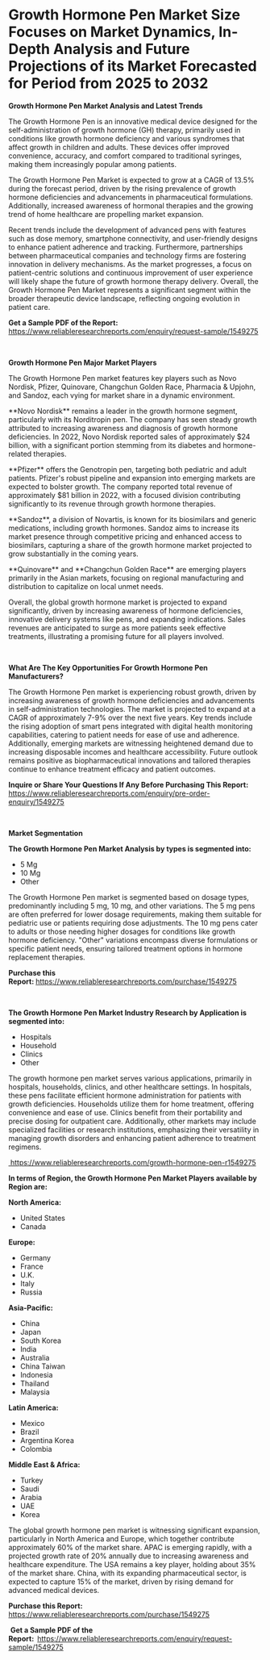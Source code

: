 <p><h1>Growth Hormone Pen Market Size Focuses on Market Dynamics, In-Depth Analysis and Future Projections of its Market Forecasted for Period from 2025 to 2032</h1></p><p><strong>Growth Hormone Pen Market Analysis and Latest Trends</strong></p>
<p><p>The Growth Hormone Pen is an innovative medical device designed for the self-administration of growth hormone (GH) therapy, primarily used in conditions like growth hormone deficiency and various syndromes that affect growth in children and adults. These devices offer improved convenience, accuracy, and comfort compared to traditional syringes, making them increasingly popular among patients.</p><p>The Growth Hormone Pen Market is expected to grow at a CAGR of 13.5% during the forecast period, driven by the rising prevalence of growth hormone deficiencies and advancements in pharmaceutical formulations. Additionally, increased awareness of hormonal therapies and the growing trend of home healthcare are propelling market expansion.</p><p>Recent trends include the development of advanced pens with features such as dose memory, smartphone connectivity, and user-friendly designs to enhance patient adherence and tracking. Furthermore, partnerships between pharmaceutical companies and technology firms are fostering innovation in delivery mechanisms. As the market progresses, a focus on patient-centric solutions and continuous improvement of user experience will likely shape the future of growth hormone therapy delivery. Overall, the Growth Hormone Pen Market represents a significant segment within the broader therapeutic device landscape, reflecting ongoing evolution in patient care.</p></p>
<p><strong>Get a Sample PDF of the Report:&nbsp;</strong> <a href="https://www.reliableresearchreports.com/enquiry/request-sample/1549275?utm_campaign=3499&utm_medium=2&utm_source=Github&utm_content=ia&utm_term=19042025&utm_id=growth-hormone-pen">https://www.reliableresearchreports.com/enquiry/request-sample/1549275</a></p>
<p>&nbsp;</p>
<p><strong>Growth Hormone Pen Major Market Players</strong></p>
<p><p>The Growth Hormone Pen market features key players such as Novo Nordisk, Pfizer, Quinovare, Changchun Golden Race, Pharmacia & Upjohn, and Sandoz, each vying for market share in a dynamic environment.</p><p>**Novo Nordisk** remains a leader in the growth hormone segment, particularly with its Norditropin pen. The company has seen steady growth attributed to increasing awareness and diagnosis of growth hormone deficiencies. In 2022, Novo Nordisk reported sales of approximately $24 billion, with a significant portion stemming from its diabetes and hormone-related therapies.</p><p>**Pfizer** offers the Genotropin pen, targeting both pediatric and adult patients. Pfizer's robust pipeline and expansion into emerging markets are expected to bolster growth. The company reported total revenue of approximately $81 billion in 2022, with a focused division contributing significantly to its revenue through growth hormone therapies.</p><p>**Sandoz**, a division of Novartis, is known for its biosimilars and generic medications, including growth hormones. Sandoz aims to increase its market presence through competitive pricing and enhanced access to biosimilars, capturing a share of the growth hormone market projected to grow substantially in the coming years.</p><p>**Quinovare** and **Changchun Golden Race** are emerging players primarily in the Asian markets, focusing on regional manufacturing and distribution to capitalize on local unmet needs.</p><p>Overall, the global growth hormone market is projected to expand significantly, driven by increasing awareness of hormone deficiencies, innovative delivery systems like pens, and expanding indications. Sales revenues are anticipated to surge as more patients seek effective treatments, illustrating a promising future for all players involved.</p></p>
<p>&nbsp;</p>
<p><strong>What Are The Key Opportunities For Growth Hormone Pen Manufacturers?</strong></p>
<p><p>The Growth Hormone Pen market is experiencing robust growth, driven by increasing awareness of growth hormone deficiencies and advancements in self-administration technologies. The market is projected to expand at a CAGR of approximately 7-9% over the next five years. Key trends include the rising adoption of smart pens integrated with digital health monitoring capabilities, catering to patient needs for ease of use and adherence. Additionally, emerging markets are witnessing heightened demand due to increasing disposable incomes and healthcare accessibility. Future outlook remains positive as biopharmaceutical innovations and tailored therapies continue to enhance treatment efficacy and patient outcomes.</p></p>
<p><strong>Inquire or Share Your Questions If Any Before Purchasing This Report:</strong> <a href="https://www.reliableresearchreports.com/enquiry/pre-order-enquiry/1549275?utm_campaign=3499&utm_medium=2&utm_source=Github&utm_content=ia&utm_term=19042025&utm_id=growth-hormone-pen">https://www.reliableresearchreports.com/enquiry/pre-order-enquiry/1549275</a></p>
<p>&nbsp;</p>
<p><strong>Market Segmentation</strong></p>
<p><strong>The Growth Hormone Pen Market Analysis by types is segmented into:</strong></p>
<p><ul><li>5 Mg</li><li>10 Mg</li><li>Other</li></ul></p>
<p><p>The Growth Hormone Pen market is segmented based on dosage types, predominantly including 5 mg, 10 mg, and other variations. The 5 mg pens are often preferred for lower dosage requirements, making them suitable for pediatric use or patients requiring dose adjustments. The 10 mg pens cater to adults or those needing higher dosages for conditions like growth hormone deficiency. "Other" variations encompass diverse formulations or specific patient needs, ensuring tailored treatment options in hormone replacement therapies.</p></p>
<p><strong>Purchase this Report:&nbsp;</strong><a href="https://www.reliableresearchreports.com/purchase/1549275?utm_campaign=3499&utm_medium=2&utm_source=Github&utm_content=ia&utm_term=19042025&utm_id=growth-hormone-pen">https://www.reliableresearchreports.com/purchase/1549275</a></p>
<p>&nbsp;</p>
<p><strong>The Growth Hormone Pen Market Industry Research by Application is segmented into:</strong></p>
<p><ul><li>Hospitals</li><li>Household</li><li>Clinics</li><li>Other</li></ul></p>
<p><p>The growth hormone pen market serves various applications, primarily in hospitals, households, clinics, and other healthcare settings. In hospitals, these pens facilitate efficient hormone administration for patients with growth deficiencies. Households utilize them for home treatment, offering convenience and ease of use. Clinics benefit from their portability and precise dosing for outpatient care. Additionally, other markets may include specialized facilities or research institutions, emphasizing their versatility in managing growth disorders and enhancing patient adherence to treatment regimens.</p></p>
<p><a href="https://www.reliableresearchreports.com/growth-hormone-pen-r1549275?utm_campaign=3499&utm_medium=2&utm_source=Github&utm_content=ia&utm_term=19042025&utm_id=growth-hormone-pen">&nbsp;https://www.reliableresearchreports.com/growth-hormone-pen-r1549275</a></p>
<p><strong>In terms of Region, the Growth Hormone Pen Market Players available by Region are:</strong></p>
<p>
    <p> <strong> North America: </strong>
        <ul>
            <li>United States</li>
            <li>Canada</li>
        </ul>
        </p> 
    <p> <strong> Europe: </strong>
        <ul>
            <li>Germany</li>
            <li>France</li>
            <li>U.K.</li>
            <li>Italy</li>
            <li>Russia</li>
        </ul>
        </p> 
    <p> <strong> Asia-Pacific: </strong>
        <ul>
            <li>China</li>
            <li>Japan</li>
            <li>South Korea</li>
            <li>India</li>
            <li>Australia</li>
            <li>China Taiwan</li>
            <li>Indonesia</li>
            <li>Thailand</li>
            <li>Malaysia</li>
        </ul>
        </p> 
    <p> <strong> Latin America: </strong>
        <ul>
            <li>Mexico</li>
            <li>Brazil</li>
            <li>Argentina Korea</li>
            <li>Colombia</li>
        </ul>
        </p> 
    <p> <strong> Middle East & Africa: </strong>
        <ul>
            <li>Turkey</li>
            <li>Saudi</li>
            <li>Arabia</li>
            <li>UAE</li>
            <li>Korea</li>
        </ul>
    </p>
    </p>
<p><p>The global growth hormone pen market is witnessing significant expansion, particularly in North America and Europe, which together contribute approximately 60% of the market share. APAC is emerging rapidly, with a projected growth rate of 20% annually due to increasing awareness and healthcare expenditure. The USA remains a key player, holding about 35% of the market share. China, with its expanding pharmaceutical sector, is expected to capture 15% of the market, driven by rising demand for advanced medical devices.</p></p>
<p><strong>Purchase this Report: </strong><a href="https://www.reliableresearchreports.com/purchase/1549275?utm_campaign=3499&utm_medium=2&utm_source=Github&utm_content=ia&utm_term=19042025&utm_id=growth-hormone-pen">https://www.reliableresearchreports.com/purchase/1549275</a></p>
<p>&nbsp;<strong>Get a Sample PDF of the Report:&nbsp;&nbsp;</strong><a href="https://www.reliableresearchreports.com/enquiry/request-sample/1549275?utm_campaign=3499&utm_medium=2&utm_source=Github&utm_content=ia&utm_term=19042025&utm_id=growth-hormone-pen">https://www.reliableresearchreports.com/enquiry/request-sample/1549275</a></p>
<p><strong></strong></p>
<p><p></p><p></p><p></p></p>